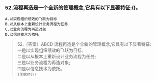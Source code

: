 ### 52.流程再造是一个全新的管理概念,它具有以下显著特征:()。
    A.以实现组织绩效的飞跃为目标
    B.以从根本上重新设计业务流程为任务
    C.以业务流程为再造对象
    D.以信息技术为依托

>   52.〔答案〕ABCD 流程再造是个全新的管理概念,它具有以下显著特征:      
一是以实现组织绩效的飞跃为目标;      
二是以从根本上重新设计业务流程为任务;      
三是以业务流程为再造对象;      
四是以信息技术为依托。        
`(木蛇也行)`
